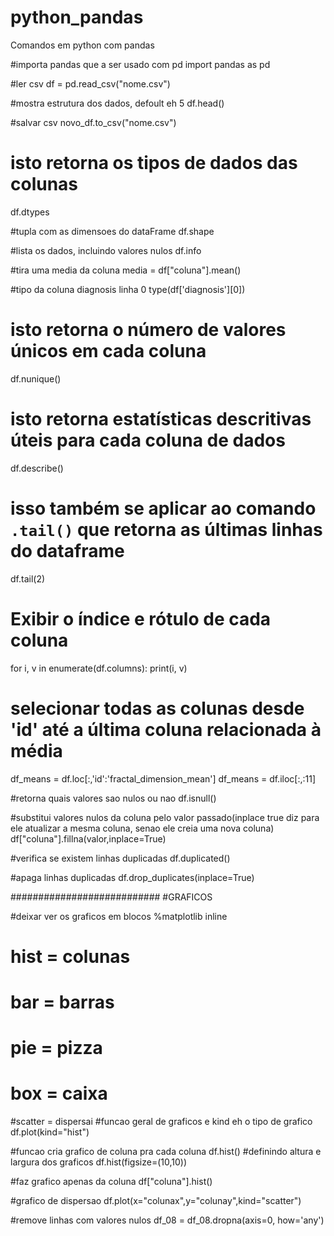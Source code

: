 # python_pandas
Comandos em python com pandas


#importa pandas que a ser usado com pd
import pandas as pd

#ler csv
df = pd.read_csv("nome.csv")

#mostra estrutura dos dados, defoult eh 5
df.head()

#salvar csv
novo_df.to_csv("nome.csv")

# isto retorna os tipos de dados das colunas
df.dtypes

#tupla com as dimensoes do dataFrame
df.shape

#lista os dados, incluindo valores  nulos
df.info

#tira uma media da coluna
media = df["coluna"].mean()

#tipo da coluna diagnosis linha 0
type(df['diagnosis'][0])

# isto retorna o número de valores únicos em cada coluna
df.nunique()

# isto retorna estatísticas descritivas úteis para cada coluna de dados
df.describe()

# isso também se aplicar ao comando `.tail()` que retorna as últimas linhas do dataframe
df.tail(2)

# Exibir o índice e rótulo de cada coluna
for i, v in enumerate(df.columns):
    print(i, v)

# selecionar todas as colunas desde 'id' até a última coluna relacionada à média
df_means = df.loc[:,'id':'fractal_dimension_mean']
df_means = df.iloc[:,:11]

#retorna quais valores sao nulos ou nao
df.isnull()

#substitui valores nulos da coluna pelo valor passado(inplace true diz para ele atualizar a mesma coluna, senao ele creia uma nova coluna)
df["coluna"].fillna(valor,inplace=True)

#verifica se existem linhas duplicadas
df.duplicated()

#apaga linhas duplicadas
df.drop_duplicates(inplace=True)

###########################
#GRAFICOS

#deixar ver os graficos em blocos
%matplotlib inline

# hist = colunas
# bar = barras
# pie = pizza
# box  = caixa
#scatter = dispersai
#funcao geral de graficos e kind eh o tipo de grafico
df.plot(kind="hist")

#funcao cria grafico de coluna pra cada coluna
df.hist()
#definindo altura e largura dos graficos
df.hist(figsize=(10,10))

#faz grafico apenas da coluna
df["coluna"].hist()

#grafico de dispersao
df.plot(x="colunax",y="colunay",kind="scatter")

#remove linhas com valores nulos
df_08 = df_08.dropna(axis=0, how='any')
